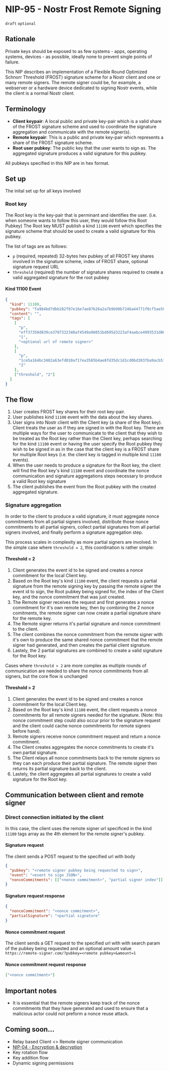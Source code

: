 # NIP-95 - Nostr Frost Remote Signing

`draft` `optional`

## Rationale

Private keys should be exposed to as few systems - apps, operating systems, devices - as possible, ideally none to prevent single points of failure.

This NIP describes an implementation of a Flexible Round Optimized Schnorr Threshold (FROST) signature scheme for a Nostr client and one or many remote signers. The remote signer could be, for example, a webserver or a hardware device dedicated to signing Nostr events, while the client is a normal Nostr client.

## Terminology

- **Client keypair**: A local public and private key-pair which is a valid share of the FROST signature scheme and used to coordinate the signature aggregation and communicate with the remote signer(s).
- **Remote keypair**: This is a public and private key-pair which represents a share of the FROST signature scheme.
- **Root user pubkey**: The public key that the user wants to sign as. The aggregated signature produces a valid signature for this pubkey.

All pubkeys specified in this NIP are in hex format.

## Set up

The inital set up for all keys involved

### Root key

The Root key is the key-pair that is perminant and identifies the user. (i.e. when someone wants to follow this user, they would follow this Root Pubkey)
The Root key MUST publish a kind `11100` event which specifies the signature scheme that should be used to create a valid signature for this pubkey.

The list of tags are as follows:

- `p` (required, repeated) 32-bytes hex pubkey of all FROST key shares involved in the signature scheme, index of FROST share, optional signature request URL
- `threshold` (required) the number of signature shares required to create a valid aggregated signature for the root pubkey

#### Kind 11100 Event

```json
{
  "kind": 11100,
  "pubkey": "fa984bd7dbb282f07e16e7ae87b26a2a7b9b90b7246a44771f0cf5ae58018f52",
  "content": "",
  "tags": [
    [
      "p",
      "eff37350d839ce3707332348af4549a96051bd695d3223af4aabce4993531d86",
      "1",
      "<optional url of remote signer>"
    ],
    [
      "p",
      "1ce5a164bc3482a63efd010af17ea3585b4ae8fd35dc1d1cd0bd3037ba9acb51",
      "2"
    ],
    ["threshold", "2"]
  ]
}
```

## The flow

1. User creates FROST key shares for their root key-pair.
2. User publishes kind `11100` event with the data about the key shares.
3. User signs into Nostr client with the Client key (a share of the Root key). Client treats the user as if they are signed in with the Root key. There are multiple ways for the user to communicate to the client that they wish to be treated as the Root key rather than the Client key, perhaps searching for the kind `11100` event or having the user specify the Root pubkey they wish to be signed in as in the case that the client key is a FROST share for multiple Root keys (i.e. the client key is tagged in multiple kind `11100` events).
4. When the user needs to produce a signature for the Root key, the client will find the Root key's kind `11100` event and coordinate the nonce communication and signature aggregations steps necessary to produce a valid Root key signature
5. The client publishes the event from the Root pubkey with the created aggregated signature.

### Signature aggregation

In order to the client to produce a valid signature, it must aggregate nonce commitments from all partial signers involved, distribute those nonce commitments to all partial signers, collect partial signatures from all partial signers involved, and finally perform a signature aggregation step.

This process scales in complexity as more partial signers are involved. In the simple case where `threshold = 2`, this coordination is rather simple:

#### Threshold = 2

1. Client generates the event id to be signed and creates a nonce commitment for the local Client key.
2. Based on the Root key's kind `11100` event, the client requests a partial signature from the remote signing key by passing the remote signer the event id to sign, the Root pubkey being signed for, the index of the Client key, and the nonce commitment that was just created.
3. The Remote signer receives the request and first generates a nonce commitment for it's own remote key, then by combining the 2 nonce comitments, the remote signer can now create a partial signature share for the remote key.
4. The Remote signer returns it's partial signature and nonce commitment to the client.
5. The client combines the nonce commitment from the remote signer with it's own to produce the same shared nonce commitment that the remote signer had generated, and then creates the partial client signature.
6. Lastely, the 2 partial signatures are combined to create a valid signature for the Root key.

Cases where `threshold > 2` are more complex as multiple rounds of communication are needed to share the nonce commitments from all signers, but the core flow is unchanged

#### Threshold > 2

1. Client generates the event id to be signed and creates a nonce commitment for the local Client key.
2. Based on the Root key's kind `11100` event, the client requests a nonce commitments for all remote signers needed for the signature. (Note: this nonce commitment step could also occur prior to the signature request and the client could cache nonce commitments for remote signers before hand).
3. Remote signers receive nonce commitment request and return a nonce commitment.
4. The Client creates aggregates the nonce commitments to create it's own partial signature.
5. The Client relays all nonce commitments back to the remote signers so they can each produce their partial signature. The remote signer then returns its partial signature back to the client.
6. Lastely, the client aggregates all partial signatures to create a valid signature for the Root key.

## Communication between client and remote signer

### Direct connection initiated by the client

In this case, the client uses the remote signer url specificed in the kind `11100` tags array as the 4th element for the remote signer's pubkey.

#### Signature request

The client sends a POST request to the specified url with body

```json
{
  "pubkey": "<remote signer pubkey being requested to sign>",
  "event": "<event to sign JSON>",
  "nonceCommitments": [["<nonce commitment>", "partial signer index"]]
}
```

#### Signature request response

```json
{
  "nonceCommitment": "<nonce commitment>",
  "partialSignature": "<partial signature"
}
```

#### Nonce commitment request

The client sends a GET request to the specified url with with search param of the pubkey being requested and an optional amount value
`https://remote-signer.com/?pubkey=<remote pubkey>&amount=1`

#### Nonce commitment request response

```json
["<nonce commitment>"]
```

## Important notes

- It is essential that the remote signers keep track of the nonce commitments that they have generated and used to ensure that a malicious actor could not preform a nonce reuse attack.

## Coming soon...

- Relay based Client <> Remote signer communication
- [NIP-04 - Encryption & decryption](04.md)
- Key rotation flow
- Key addition flow
- Dynamic signing permissions
